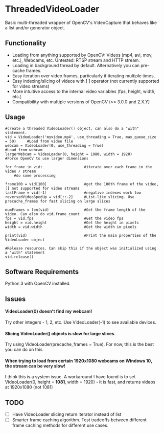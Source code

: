 # ThreadedVideoLoader
Basic multi-threaded wrapper of OpenCV's VideoCapture that behaves like a list and/or generator object.

## Functionality
* Loading from anything supported by OpenCV: Videos (mp4, avi, mov, etc.), Webcams, etc. Untested: RTSP stream and HTTP stream.
* Loading in background thread by default. Alternatively you can pre-cache frames.
* Easy iteration over video frames, particularly if iterating multiple times.
* Easy indexing/slicing of videos with [ ] operator (not currently supported for video streams)
* More intuitive access to the internal video variables (fps, height, width, etc.)
* Compatibility with multiple versions of OpenCV (>= 3.0.0 and 2.X.Y)

## Usage
    #create a threaded VideoLoader() object, can also do a "with" statement.
    vid = VideoLoader('myvideo.mp4', use_threading = True, max_queue_size = 50)     #Load from video file
    webcam = VideoLoader(0, use_threading = True)                                   #Load from webcam
    largerWebcam = VideoLoader(0, height = 1080, width = 1920)                      #Force OpenCV to use larger dimensions
    
    for frame in vid:                   #iterate over each frame in the video / stream
        #do some processing
    
    frame100 = vid[100]                 #get the 100th frame of the video, [] not supported for video streams
    lastFrame = vid[-1]                 #negative indexes work too
    reversedVideoSpedUp = vid[::-2]     #List-like slicing. Use precache_frames for fast slicing on large slices

    numFrames = len(vid)                #Get the frame length of the video. Can also do vid.frame_count
    fps = vid.fps                       #Get the video fps
    height = vid.height                 #Get the height in pixels
    width = vid.width                   #Get the width in pixels

    print(vid)                          #Print the main properties of the VideoLoader object
      
    #Release resources. Can skip this if the object was initialized using a "with" statement
    vid.release()

## Software Requirements
Python 3 with OpenCV installed.

## Issues
#### VideoLoader(0) doesn't find my webcam!
Try other integers - 1, 2, etc. Use VideoLoader(-1) to see available devices.

#### Slicing VideoLoader() objects is slow for large slices.
Try using VideoLoader(precache_frames = True). For now, this is the best you can do on this.

#### When trying to load from certain 1920x1080 webcams on Windows 10, the stream can be very slow!
I think this is a system issue. A workaround I have found is to set VideoLoader(0, height = **1081**, width = 1920) - it is fast, and returns videos at 1920x1080 (not 1081)

## TODO
- [ ] Have VideoLoader slicing return iterator instead of list
- [ ] Smarter frame caching algorithm. Test tradeoffs between different frame caching methods for different use cases.
